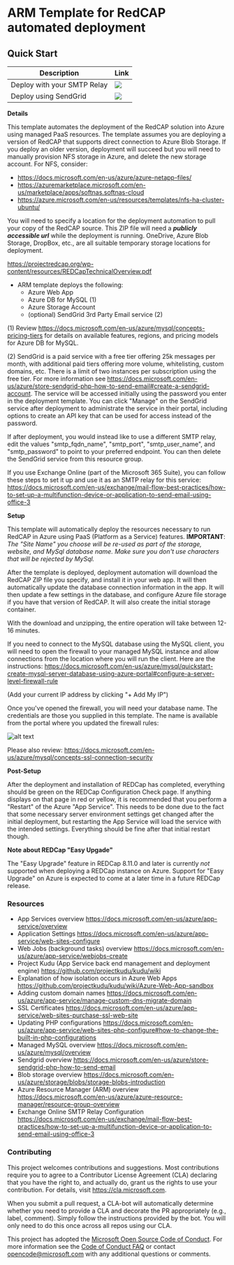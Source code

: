 # ARM Template for RedCAP automated deployment


## Quick Start

Description | Link
--- | ---
Deploy with your SMTP Relay | <a href="https://portal.azure.com/#create/Microsoft.Template/uri/https%3A%2F%2Fraw.githubusercontent.com%2Fmandorodriguez%2Fazure-redcap-paas%2Fmaster%2Fazuredeploy.json" target="_blank"><img src="http://azuredeploy.net/deploybutton.png"/></a>
Deploy using SendGrid | <a href="https://portal.azure.com/#create/Microsoft.Template/uri/https%3A%2F%2Fraw.githubusercontent.com%2Fmandorodriguez%2Fazure-redcap-paas%2Fmaster%2Fazuredeploy_with_SendGrid.json" target="_blank"><img src="http://azuredeploy.net/deploybutton.png"/></a>

__Details__

This template automates the deployment of the RedCAP solution into Azure using managed PaaS resources. The template assumes you are deploying a version of RedCAP that supports direct connection to Azure Blob Storage. If you deploy an older version, deployment will succeed but you will need to manually provision NFS storage in Azure, and delete the new storage account. For NFS, consider:
  * https://docs.microsoft.com/en-us/azure/azure-netapp-files/
  * https://azuremarketplace.microsoft.com/en-us/marketplace/apps/softnas.softnas-cloud
  * https://azure.microsoft.com/en-us/resources/templates/nfs-ha-cluster-ubuntu/

You will need to specify a location for the deployment automation to pull your copy of the RedCAP source. This ZIP file will need a __*publicly accessible url*__ while the deployment is running. OneDrive, Azure Blob Storage, DropBox, etc., are all suitable temporary storage locations for deployment.

https://projectredcap.org/wp-content/resources/REDCapTechnicalOverview.pdf

* ARM template deploys the following:
  * Azure Web App
  * Azure DB for MySQL (1)
  * Azure Storage Account
  * (optional) SendGrid 3rd Party Email service (2)

(1) Review https://docs.microsoft.com/en-us/azure/mysql/concepts-pricing-tiers for details on available features, regions, and pricing models for Azure DB for MySQL.

(2) SendGrid is a paid service with a free tier offering 25k messages per month, with additional paid tiers offering more volume, whitelisting, custom domains, etc. There is a limit of two instances per subscription using the free tier. For more information see https://docs.microsoft.com/en-us/azure/store-sendgrid-php-how-to-send-email#create-a-sendgrid-account. The service will be accessed initially using the password you enter in the deployment template. You can click "Manage" on the SendGrid service after deployment to administrate the service in their portal, including options to create an API key that can be used for access instead of the password.

  If after deployment, you would instead like to use a different SMTP relay, edit the values "smtp_fqdn_name", "smtp_port", "smtp_user_name", and "smtp_password" to point to your preferred endpoint. You can then delete the SendGrid service from this resource group.

  If you use Exchange Online (part of the Microsoft 365 Suite), you can follow these steps to set it up and use it as an SMTP relay for this service: https://docs.microsoft.com/en-us/exchange/mail-flow-best-practices/how-to-set-up-a-multifunction-device-or-application-to-send-email-using-office-3
  
__Setup__

This template will automatically deploy the resources necessary to run RedCAP in Azure using PaaS (Platform as a Service) features. **IMPORTANT**: *The "Site Name" you choose will be re-used as part of the storage, website, and MySql database name. Make sure you don't use characters that will be rejected by MySql.* 

After the template is deployed, deployment automation will download the RedCAP ZIP file you specify, and install it in your web app. It will then automatically update the database connection information in the app. It will then update a few settings in the database, and configure Azure file storage if you have that version of RedCAP. It will also create the initial storage container.

With the download and unzipping, the entire operation will take between 12-16 minutes.

If you need to connect to the MySQL database using the MySQL client, you will need to open the firewall to your managed MySQL instance and allow connections from the location where you will run the client. Here are the instructions:
https://docs.microsoft.com/en-us/azure/mysql/quickstart-create-mysql-server-database-using-azure-portal#configure-a-server-level-firewall-rule

(Add your current IP address by clicking "+ Add My IP")

Once you've opened the firewall, you will need your database name. The credentials are those you supplied in this template. The name is available from the portal where you updated the firewall rules:

  ![alt text][MySql]

Please also review:
https://docs.microsoft.com/en-us/azure/mysql/concepts-ssl-connection-security

__Post-Setup__

After the deployment and installation of REDCap has completed, everything should be green on the REDCap Configuration Check page. If anything displays on that page in red or yellow, it is recommended that you perform a "Restart" of the Azure "App Service". This needs to be done due to the fact that some necessary server environment settings get changed after the initial deployment, but restarting the App Service will load the service with the intended settings. Everything should be fine after that initial restart though.

__Note about REDCap "Easy Upgade"__

The "Easy Upgrade" feature in REDCap 8.11.0 and later is currently *not* supported when deploying a REDCap instance on Azure. Support for "Easy Upgrade" on Azure is expected to come at a later time in a future REDCap release.

### Resources

 * App Services overview
https://docs.microsoft.com/en-us/azure/app-service/overview
 * Application Settings
https://docs.microsoft.com/en-us/azure/app-service/web-sites-configure
 * Web Jobs (background tasks) overview
https://docs.microsoft.com/en-us/azure/app-service/webjobs-create
 * Project Kudu (App Service back end management and deployment engine)
https://github.com/projectkudu/kudu/wiki
 * Explanation of how isolation occurs in Azure Web Apps
https://github.com/projectkudu/kudu/wiki/Azure-Web-App-sandbox
 * Adding custom domain names
https://docs.microsoft.com/en-us/azure/app-service/manage-custom-dns-migrate-domain
 * SSL Certificates
https://docs.microsoft.com/en-us/azure/app-service/web-sites-purchase-ssl-web-site
 * Updating PHP configurations
https://docs.microsoft.com/en-us/azure/app-service/web-sites-php-configure#how-to-change-the-built-in-php-configurations
 * Managed MySQL overview
https://docs.microsoft.com/en-us/azure/mysql/overview
 * Sendgrid overview
https://docs.microsoft.com/en-us/azure/store-sendgrid-php-how-to-send-email
 * Blob storage overview
https://docs.microsoft.com/en-us/azure/storage/blobs/storage-blobs-introduction
 * Azure Resource Manager (ARM) overview
https://docs.microsoft.com/en-us/azure/azure-resource-manager/resource-group-overview
 * Exchange Online SMTP Relay Configuration
https://docs.microsoft.com/en-us/exchange/mail-flow-best-practices/how-to-set-up-a-multifunction-device-or-application-to-send-email-using-office-3


### Contributing

This project welcomes contributions and suggestions.  Most contributions require you to agree to a
Contributor License Agreement (CLA) declaring that you have the right to, and actually do, grant us
the rights to use your contribution. For details, visit https://cla.microsoft.com.

When you submit a pull request, a CLA-bot will automatically determine whether you need to provide
a CLA and decorate the PR appropriately (e.g., label, comment). Simply follow the instructions
provided by the bot. You will only need to do this once across all repos using our CLA.

This project has adopted the [Microsoft Open Source Code of Conduct](https://opensource.microsoft.com/codeofconduct/).
For more information see the [Code of Conduct FAQ](https://opensource.microsoft.com/codeofconduct/faq/) or
contact [opencode@microsoft.com](mailto:opencode@microsoft.com) with any additional questions or comments.


[MySql]: ./images/mysql.png